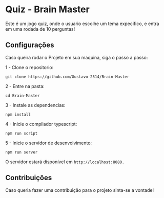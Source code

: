 # Quiz - Brain Master

Este é um jogo quiz, onde o usuario escolhe um tema expecifico, e entra em uma rodada de 10 perguntas!

## Configurações

Caso queira rodar o Projeto em sua maquina, siga o passo a passo:

1 - Clone o repositorio:

```
git clone https://github.com/Gustavo-2514/Brain-Master
```

2 - Entre na pasta: 

```
cd Brain-Master
```

3 - Instale as dependencias:

```
npm install
```

4 - Inicie o compilador typescript:

```
npm run script
```

5 - Inicie o servidor de desenvolvimento:

```
npm run server
```

O servidor estará disponível em ```http://localhost:8080.```

## Contribuições

Caso queria fazer uma contribuição para o projeto sinta-se a vontade!

